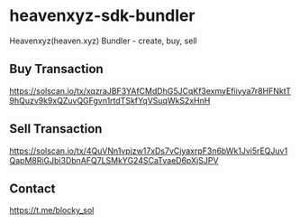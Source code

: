 # heavenxyz-sdk-bundler
Heavenxyz(heaven.xyz) Bundler - create, buy, sell

## Buy Transaction
https://solscan.io/tx/xqzraJBF3YAfCMdDhG5JCqKf3exmyEfiiyya7r8HFNktT9hQuzv9k9xQZuvQGFgvn1rtdTSkfYqVSuqWkS2xHnH

## Sell Transaction
https://solscan.io/tx/4QuVNn1vpjzw17xDs7vCjyaxrpF3n6bWk1Jvi5rEQJuv1QapM8RiGJbi3DbnAFQ7LSMkYG24SCaTvaeD6pXjSJPV

## Contact
https://t.me/blocky_sol

